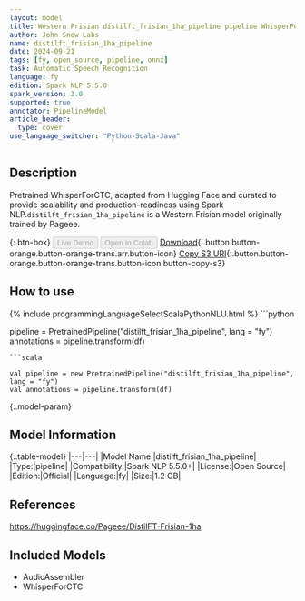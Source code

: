 ```yaml
---
layout: model
title: Western Frisian distilft_frisian_1ha_pipeline pipeline WhisperForCTC from Pageee
author: John Snow Labs
name: distilft_frisian_1ha_pipeline
date: 2024-09-21
tags: [fy, open_source, pipeline, onnx]
task: Automatic Speech Recognition
language: fy
edition: Spark NLP 5.5.0
spark_version: 3.0
supported: true
annotator: PipelineModel
article_header:
  type: cover
use_language_switcher: "Python-Scala-Java"
---
```


## Description

Pretrained WhisperForCTC, adapted from Hugging Face and curated to provide scalability and production-readiness using Spark NLP.`distilft_frisian_1ha_pipeline` is a Western Frisian model originally trained by Pageee.

{:.btn-box}
<button class="button button-orange" disabled>Live Demo</button>
<button class="button button-orange" disabled>Open in Colab</button>
[Download](https://s3.amazonaws.com/auxdata.johnsnowlabs.com/public/models/distilft_frisian_1ha_pipeline_fy_5.5.0_3.0_1726894709854.zip){:.button.button-orange.button-orange-trans.arr.button-icon}
[Copy S3 URI](s3://auxdata.johnsnowlabs.com/public/models/distilft_frisian_1ha_pipeline_fy_5.5.0_3.0_1726894709854.zip){:.button.button-orange.button-orange-trans.button-icon.button-copy-s3}

## How to use



<div class="tabs-box" markdown="1">
{% include programmingLanguageSelectScalaPythonNLU.html %}
```python

pipeline = PretrainedPipeline("distilft_frisian_1ha_pipeline", lang = "fy")
annotations =  pipeline.transform(df)   

```
```scala

val pipeline = new PretrainedPipeline("distilft_frisian_1ha_pipeline", lang = "fy")
val annotations = pipeline.transform(df)

```
</div>

{:.model-param}
## Model Information

{:.table-model}
|---|---|
|Model Name:|distilft_frisian_1ha_pipeline|
|Type:|pipeline|
|Compatibility:|Spark NLP 5.5.0+|
|License:|Open Source|
|Edition:|Official|
|Language:|fy|
|Size:|1.2 GB|

## References

https://huggingface.co/Pageee/DistilFT-Frisian-1ha

## Included Models

- AudioAssembler
- WhisperForCTC